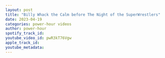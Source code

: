 ```yaml
---
layout: post
title: "Billy Whack the Calm before The Night of the SuperWrestlers"
date: 2023-04-19
categories: power-hour videos
author: power-hour
spotify_track_id: 
youtube_video_id: pwR3kT76Vgw
apple_track_id: 
youtube_metadata: 
---
```

